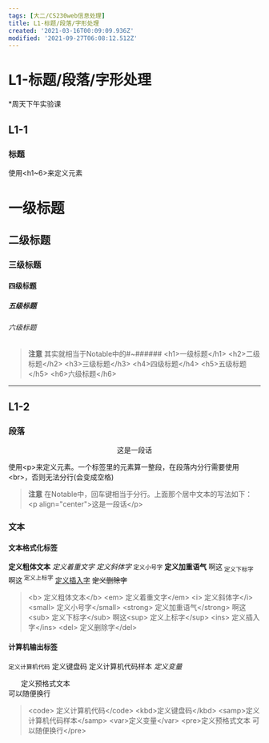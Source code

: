 ```yaml
---
tags: [大二/CS230web信息处理]
title: L1-标题/段落/字形处理
created: '2021-03-16T00:09:09.936Z'
modified: '2021-09-27T06:08:12.512Z'
---
```


# L1-标题/段落/字形处理
*周天下午实验课
## L1-1
### 标题
使用\<h1~6\>来定义元素
<h1>一级标题</h1>
<h2>二级标题</h2>
<h3>三级标题</h3>
<h4>四级标题</h4>
<h5>五级标题</h5>
<h6>六级标题</h6>

> **注意**
其实就相当于Notable中的#~######
\<h1\>一级标题\</h1\>
\<h2\>二级标题\</h2\>
\<h3\>三级标题\</h3\>
\<h4\>四级标题\</h4\>
\<h5\>五级标题\</h5\>
\<h6\>六级标题\</h6\>

<hr>

## L1-2
### 段落
<p align="center">这是一段话</p>

使用\<p\>来定义元素。一个标签里的元素算一整段，在段落内分行需要使用\<br\>，否则无法分行(会变成空格)

> **注意**
在Notable中，回车键相当于分行。上面那个居中文本的写法如下：
\<p align="center"\>这是一段话\</p\>

### 文本
#### 文本格式化标签
<b>	定义粗体文本</b>
<em>	定义着重文字</em>
<i>	定义斜体字</i>
<small>	定义小号字</small>
<strong>	定义加重语气</strong>
啊这<sub>	定义下标字</sub>
啊这<sup>	定义上标字</sup>
<ins>	定义插入字</ins>
<del>	定义删除字</del>
> \<b\>	定义粗体文本\</b\>
\<em\>	定义着重文字\</em\>
\<i\>	定义斜体字\</i\>
\<small\>	定义小号字\</small\>
\<strong\>	定义加重语气\</strong\>
啊这\<sub\>	定义下标字\</sub\>
啊这\<sup\>	定义上标字\</sup\>
\<ins\>	定义插入字\</ins\>
\<del\>	定义删除字\</del\>

#### 计算机输出标签
<code>定义计算机代码</code>
<kbd>	定义键盘码</kbd>
<samp>定义计算机代码样本</samp>
<var>	定义变量</var>
<pre>	定义预格式文本
可以随便换行</pre>

> \<code\>	定义计算机代码\</code\>
\<kbd\>定义键盘码\</kbd\>
\<samp\>定义计算机代码样本\</samp\>
\<var\>定义变量\</var\>
\<pre\>定义预格式文本
可以随便换行\</pre\>



